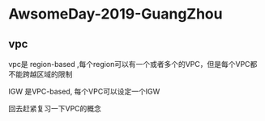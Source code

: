 # AwsomeDay-2019-GuangZhou

## vpc
vpc是 region-based ,每个region可以有一个或者多个的VPC，但是每个VPC都不能跨越区域的限制

IGW 是VPC-based, 每个VPC可以设定一个IGW


回去赶紧复习一下VPC的概念



